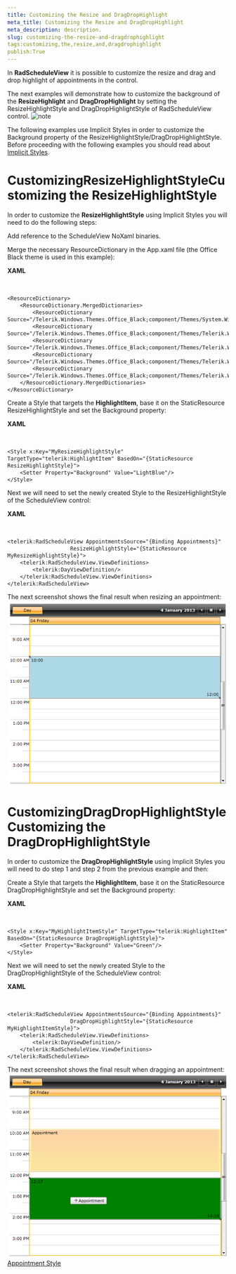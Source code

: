 ```yaml
---
title: Customizing the Resize and DragDropHighlight
meta_title: Customizing the Resize and DragDropHighlight
meta_description: description.
slug: customizing-the-resize-and-dragdrophighlight
tags:customizing,the,resize,and,dragdrophighlight
publish:True
---
```



In __RadScheduleView__ it is possible to customize the resize and drag and drop highlight of appointments in the control.

The next examples will demonstrate how to customize the background of the __ResizeHighlight__ and __DragDropHighlight__ by setting the ResizeHighlightStyle and DragDropHighlightStyle of RadScheduleView control.
    ![note](note.jpg)
    	

The following examples use Implicit Styles in order to customize the Background property of the ResizeHighlightStyle/DragDropHighlightStyle. Before proceeding with the following examples you should read about [Implicit Styles](f7b879d9-62ca-42c3-a919-983c7cbc79a2).

# CustomizingResizeHighlightStyleCustomizing the ResizeHighlightStyle

In order to customize the __ResizeHighlightStyle__ using Implicit Styles you will need to do the following steps:

Add reference to the ScheduleView NoXaml binaries.

Merge the necessary ResourceDictionary in the App.xaml file (the Office Black theme is used in this example):


 __XAML__
    

```XAML


<ResourceDictionary>
	<ResourceDictionary.MergedDictionaries>
		<ResourceDictionary Source="/Telerik.Windows.Themes.Office_Black;component/Themes/System.Windows.xaml"/>
		<ResourceDictionary Source="/Telerik.Windows.Themes.Office_Black;component/Themes/Telerik.Windows.Controls.xaml"/>
		<ResourceDictionary Source="/Telerik.Windows.Themes.Office_Black;component/Themes/Telerik.Windows.Controls.Input.xaml"/>
		<ResourceDictionary Source="/Telerik.Windows.Themes.Office_Black;component/Themes/Telerik.Windows.Controls.Navigation.xaml"/>
		<ResourceDictionary Source="/Telerik.Windows.Themes.Office_Black;component/Themes/Telerik.Windows.Controls.ScheduleView.xaml"/>
	</ResourceDictionary.MergedDictionaries>
</ResourceDictionary>

```



Create a Style that targets the __HighlightItem__, base it on the StaticResource ResizeHighlightStyle and set the Background property:


 __XAML__
    

```XAML


<Style x:Key="MyResizeHighlightStyle" TargetType="telerik:HighlightItem" BasedOn="{StaticResource ResizeHighlightStyle}">
	<Setter Property="Background" Value="LightBlue"/>
</Style>

```



Next we will need to set the newly created Style to the ResizeHighlightStyle of the ScheduleView control:


 __XAML__
    

```XAML


<telerik:RadScheduleView AppointmentsSource="{Binding Appointments}"
					ResizeHighlightStyle="{StaticResource MyResizeHighlightStyle}">
	<telerik:RadScheduleView.ViewDefinitions>
		<telerik:DayViewDefinition/>
	</telerik:RadScheduleView.ViewDefinitions>
</telerik:RadScheduleView>

```



The next screenshot shows the final result when resizing an appointment:![radscheduleview-styles-and-templates-customizing-resize-drag-highlight-1](images/radscheduleview-styles-and-templates-customizing-resize-drag-highlight-1.png)

# CustomizingDragDropHighlightStyleCustomizing the DragDropHighlightStyle

In order to customize the __DragDropHighlightStyle__ using Implicit Styles you will need to do step 1 and step 2 from the previous example and then:

Create a Style that targets the __HighlightItem__, base it on the StaticResource DragDropHighlightStyle and set the Background property:


 __XAML__
    

```XAML


<Style x:Key="MyHighlightItemStyle" TargetType="telerik:HighlightItem" BasedOn="{StaticResource DragDropHighlightStyle}">
	<Setter Property="Background" Value="Green"/>
</Style>

```



Next we will need to set the newly created Style to the DragDropHighlightStyle of the ScheduleView control:


 __XAML__
    

```XAML


<telerik:RadScheduleView AppointmentsSource="{Binding Appointments}"
					DragDropHighlightStyle="{StaticResource MyHighlightItemStyle}">
	<telerik:RadScheduleView.ViewDefinitions>
		<telerik:DayViewDefinition/>
	</telerik:RadScheduleView.ViewDefinitions>
</telerik:RadScheduleView>

```



The next screenshot shows the final result when dragging an appointment:![radscheduleview-styles-and-templates-customizing-resize-drag-highlight-2](images/radscheduleview-styles-and-templates-customizing-resize-drag-highlight-2.png)[Appointment Style]({{slug:appointment-style}})
